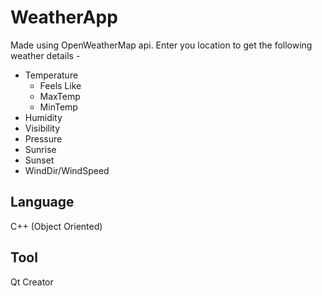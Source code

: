 # WeatherApp
 Made using OpenWeatherMap api. Enter you location to get the following weather details -
<ul>
  <li>Temperature
    <ul>
      <li>Feels Like</li>
      <li>MaxTemp</li>
      <li>MinTemp</li>
    </ul>
  </li>
  <li>Humidity</li>
  <li>Visibility</li>
  <li>Pressure</li>
  <li>Sunrise</li>
  <li>Sunset</li>
  <li>WindDir/WindSpeed</li> 
</ul>

## Language
C++ (Object Oriented)
## Tool
Qt Creator

